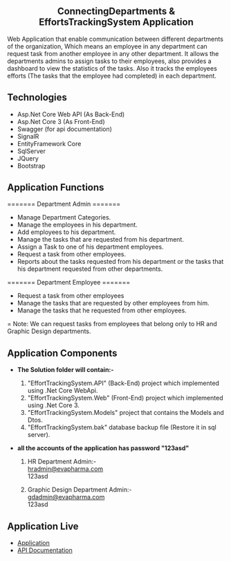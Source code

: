 <h2 align="center"> ConnectingDepartments & EffortsTrackingSystem Application </h2>
Web Application that enable communication between different departments of the organization, Which means an employee in any department can request task from another employee in any other department.
It allows the departments admins to assign tasks to their employees, also provides a dashboard to view the statistics of the tasks.
Also it tracks the employees efforts (The tasks that the employee had completed) in each department.

## Technologies

- Asp.Net Core Web API (As Back-End)
- Asp.Net Core 3 (As Front-End)
- Swagger (for api documentation)
- SignalR
- EntityFramework Core
- SqlServer
- JQuery
- Bootstrap

## Application Functions

======= Department Admin =======

- Manage Department Categories.
- Manage the employees in his department.
- Add employees to his department.
- Manage the tasks that are requested from his department.
- Assign a Task to one of his department employees.
- Request a task from other employees.
- Reports about the tasks requested from his department or the tasks that his department requested from other departments.

======= Department Employee =======

- Request a task from other employees
- Manage the tasks that are requested by other employees from him.
- Manage the tasks that he requested from other employees.

= Note: We can request tasks from employees that belong only to HR and Graphic Design departments.


## Application Components

- <b>The Solution folder will contain:-</b>
  1. "EffortTrackingSystem.API" (Back-End) project which implemented using .Net Core WebApi.
  2. "EffortTrackingSystem.Web" (Front-End) project which implemented using .Net Core 3.
  3. "EffortTrackingSystem.Models" project that contains the Models and Dtos.
  4. "EffortTrackingSystem.bak" database backup file (Restore it in sql server).

- <b>all the accounts of the application has password "123asd"</b>
  
  1. HR Department Admin:-<br>
  hradmin@evapharma.com<br>
  123asd

  2. Graphic Design Department Admin:-<br>
  gdadmin@evapharma.com<br>
  123asd

## Application Live

  - [Application](http://armaniousit-001-site18.ctempurl.com/)<br>
  - [API Documentation](http://armaniousit-001-site13.ctempurl.com/swagger/index.html)
